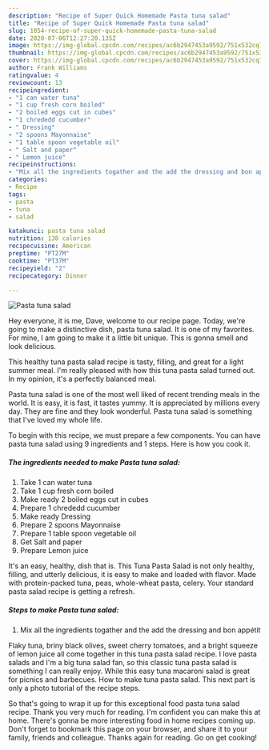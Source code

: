 ```yaml
---
description: "Recipe of Super Quick Homemade Pasta tuna salad"
title: "Recipe of Super Quick Homemade Pasta tuna salad"
slug: 1054-recipe-of-super-quick-homemade-pasta-tuna-salad
date: 2020-07-06T12:27:20.135Z
image: https://img-global.cpcdn.com/recipes/ac6b2947453a9592/751x532cq70/pasta-tuna-salad-recipe-main-photo.jpg
thumbnail: https://img-global.cpcdn.com/recipes/ac6b2947453a9592/751x532cq70/pasta-tuna-salad-recipe-main-photo.jpg
cover: https://img-global.cpcdn.com/recipes/ac6b2947453a9592/751x532cq70/pasta-tuna-salad-recipe-main-photo.jpg
author: Frank Williams
ratingvalue: 4
reviewcount: 13
recipeingredient:
- "1 can water tuna"
- "1 cup fresh corn boiled"
- "2 boiled eggs cut in cubes"
- "1 chrededd cucumber"
- " Dressing"
- "2 spoons Mayonnaise"
- "1 table spoon vegetable oil"
- " Salt and paper"
- " Lemon juice"
recipeinstructions:
- "Mix all the ingredients togather and the add the dressing and bon appétit"
categories:
- Recipe
tags:
- pasta
- tuna
- salad

katakunci: pasta tuna salad 
nutrition: 138 calories
recipecuisine: American
preptime: "PT27M"
cooktime: "PT37M"
recipeyield: "2"
recipecategory: Dinner

---
```



![Pasta tuna salad](https://img-global.cpcdn.com/recipes/ac6b2947453a9592/751x532cq70/pasta-tuna-salad-recipe-main-photo.jpg)

Hey everyone, it is me, Dave, welcome to our recipe page. Today, we're going to make a distinctive dish, pasta tuna salad. It is one of my favorites. For mine, I am going to make it a little bit unique. This is gonna smell and look delicious.

This healthy tuna pasta salad recipe is tasty, filling, and great for a light summer meal. I&#39;m really pleased with how this tuna pasta salad turned out. In my opinion, it&#39;s a perfectly balanced meal.

Pasta tuna salad is one of the most well liked of recent trending meals in the world. It is easy, it is fast, it tastes yummy. It is appreciated by millions every day. They are fine and they look wonderful. Pasta tuna salad is something that I've loved my whole life.


To begin with this recipe, we must prepare a few components. You can have pasta tuna salad using 9 ingredients and 1 steps. Here is how you cook it.

<!--inarticleads1-->

##### The ingredients needed to make Pasta tuna salad:

1. Take 1 can water tuna
1. Take 1 cup fresh corn boiled
1. Make ready 2 boiled eggs cut in cubes
1. Prepare 1 chrededd cucumber
1. Make ready  Dressing
1. Prepare 2 spoons Mayonnaise
1. Prepare 1 table spoon vegetable oil
1. Get  Salt and paper
1. Prepare  Lemon juice


It&#39;s an easy, healthy, dish that is. This Tuna Pasta Salad is not only healthy, filling, and utterly delicious, it is easy to make and loaded with flavor. Made with protein-packed tuna, peas, whole-wheat pasta, celery. Your standard pasta salad recipe is getting a refresh. 

<!--inarticleads2-->

##### Steps to make Pasta tuna salad:

1. Mix all the ingredients togather and the add the dressing and bon appétit


Flaky tuna, briny black olives, sweet cherry tomatoes, and a bright squeeze of lemon juice all come together in this tuna pasta salad recipe. I love pasta salads and I&#39;m a big tuna salad fan, so this classic tuna pasta salad is something I can really enjoy. While this easy tuna macaroni salad is great for picnics and barbecues. How to make tuna pasta salad. This next part is only a photo tutorial of the recipe steps. 

So that's going to wrap it up for this exceptional food pasta tuna salad recipe. Thank you very much for reading. I'm confident you can make this at home. There's gonna be more interesting food in home recipes coming up. Don't forget to bookmark this page on your browser, and share it to your family, friends and colleague. Thanks again for reading. Go on get cooking!
